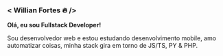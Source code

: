 ### < Willian Fortes 🔥 /> 

**Olá, eu sou Fullstack Developer!**

Sou desenvolvedor web e estou estudando desenvolvimento mobile,
amo automatizar coisas, minha stack gira em torno de JS/TS, PY & PHP.

